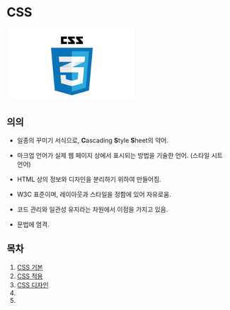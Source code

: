 # CSS

<img src="images/image-20200913085446717.png" alt="image-20200913085446717" style="zoom:80%;" />



## 의의

* 일종의 꾸미기 서식으로, **C**ascading **S**tyle **S**heet의 약어.

* 마크업 언어가 실제 웹 페이지 상에서 표시되는 방법을 기술한 언어. (스타일 시트 언어)

* HTML 상의 정보와 디자인을 분리하기 위하여 만들어짐.

* W3C 표준이며, 레이아웃과 스타일을 정함에 있어 자유로움.

* 코드 관리와 일관성 유지라는 차원에서 이점을 가지고 있음.

* 문법에 엄격.



## 목차

1. [CSS 기본](https://github.com/16Hongc/TIL/blob/master/Web/CSS/01.CSS_기본.md)
2. [CSS 적용](https://github.com/16Hongc/TIL/blob/master/Web/CSS/03.CSS_디자인.md)
3. [CSS 디자인](https://github.com/16Hongc/TIL/blob/master/Web/CSS/01.CSS_적용.md)
4. []()
5. []()


